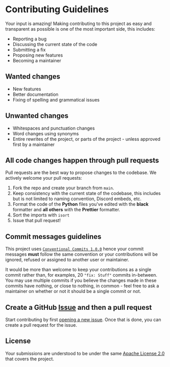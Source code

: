 # Contributing Guidelines

Your input is amazing! Making contributing to this project as easy and transparent as possible is one of the most important side, this includes:

-   Reporting a bug
-   Discussing the current state of the code
-   Submitting a fix
-   Proposing new features
-   Becoming a maintainer

## Wanted changes

-   New features
-   Better documentation
-   Fixing of spelling and grammatical issues

## Unwanted changes

-   Whitespaces and punctuation changes
-   Word changes using synonyms
-   Entire rewrites of the project, or parts of the project - unless approved first by a maintainer

## All code changes happen through pull requests

Pull requests are the best way to propose changes to the codebase. We actively welcome your pull requests:

1. Fork the repo and create your branch from `main`.
2. Keep consistency with the current state of the codebase, this includes but is not limited to naming convention, Discord embeds, etc.
3. Format the code of the **Python** files you've edited with the **black** formatter and **all others** with the **Prettier** formatter.
4. Sort the imports with `isort`
5. Issue that pull request!

## Commit messages guidelines

This project uses [`Conventional Commits 1.0.0`](https://conventionalcommits.org/en/v1.0.0/) hence your commit messages **must** follow the same convention or your contributions will be ignored, refused or assigned to another user or maintainer.

It would be more than welcome to keep your contributions as a single commit rather than, for examples, 20 `"fix: Stuff"` commits in-between. You may use multiple commits if you believe the changes made in these commits have nothing, or close to nothing, in common - feel free to ask a maintainer on whether or not it should be a single commit or not.

## Create a GitHub [Issue](https://github.com/DrawingNea/ChiakoBot/issues) and **then** a pull request

Start contributing by first [opening a new issue](https://github.com/DrawingNea/ChiakoBot/issues/new/choose). Once that is done, you can create a pull request for the issue.

## License

Your submissions are understood to be under the same [Apache License 2.0](https://github.com/DrawingNea/ChiakoBot/blob/main/LICENSE.md) that covers the project.
